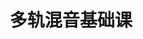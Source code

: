 ---
layout: encrypted
title: 多轨混音基础课
tags: notes alexmixing music
src: https://www.alexmixing.com/

encrypted: fd8327f80c40d8b6063c23ebc7d1a3432f5e8fc0d49b6bc677b18ecdaf4cdd9fU2FsdGVkX1/ZXU1aJdpygQYJ/NXx8du/Uuhb0ZY4OlNPFmLKB9G69iJRrIvMcKFZj/uI4EGVLac9+x9LvURpzWJB12jYLZhar1MhAnDX9FI=
---
